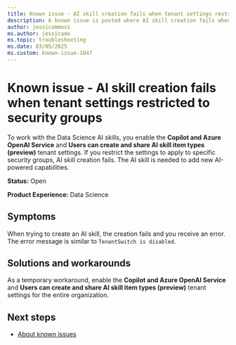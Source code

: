 ```yaml
---
title: Known issue - AI skill creation fails when tenant settings restricted to security groups
description: A known issue is posted where AI skill creation fails when tenant settings are restricted to security groups.
author: jessicammoss
ms.author: jessicamo
ms.topic: troubleshooting  
ms.date: 03/05/2025
ms.custom: known-issue-1047
---
```


# Known issue - AI skill creation fails when tenant settings restricted to security groups

To work with the Data Science AI skills, you enable the **Copilot and Azure OpenAI Service** and **Users can create and share AI skill item types (preview)** tenant settings. If you restrict the settings to apply to specific security groups, AI skill creation fails. The AI skill is needed to add new AI-powered capabilities.

**Status:** Open

**Product Experience:** Data Science

## Symptoms

When trying to create an AI skill, the creation fails and you receive an error. The error message is similar to `TenantSwitch is disabled`.

## Solutions and workarounds

As a temporary workaround, enable the **Copilot and Azure OpenAI Service** and **Users can create and share AI skill item types (preview)** tenant settings for the entire organization.

## Next steps

- [About known issues](https://support.fabric.microsoft.com/known-issues)
